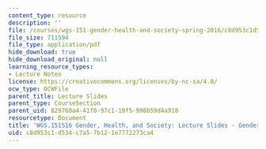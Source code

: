 ```yaml
---
content_type: resource
description: ''
file: /courses/wgs-151-gender-health-and-society-spring-2016/c8d953c1d534c7a57b121e7772273ca4_MITWGS_151S16_Week3.pdf
file_size: 711594
file_type: application/pdf
hide_download: true
hide_download_original: null
learning_resource_types:
- Lecture Notes
license: https://creativecommons.org/licenses/by-nc-sa/4.0/
ocw_type: OCWFile
parent_title: Lecture Slides
parent_type: CourseSection
parent_uid: 829760a4-41f0-97c1-19f5-998b59d4a918
resourcetype: Document
title: 'WGS.151S16 Gender, Health, and Society: Lecture Slides - Gender Analysis'
uid: c8d953c1-d534-c7a5-7b12-1e7772273ca4
---
```

